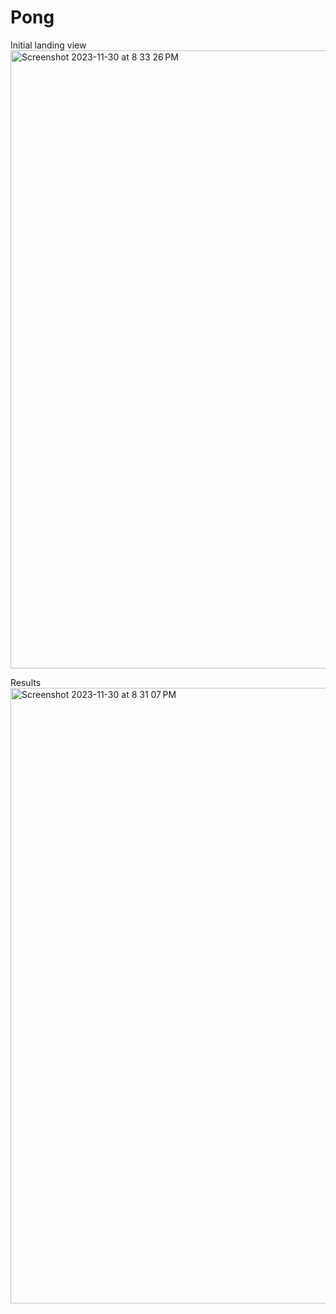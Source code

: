 # Pong
Initial landing view
<img width="989" alt="Screenshot 2023-11-30 at 8 33 26 PM" src="https://github.com/GlitterAngle/Pong/assets/138747127/3af39682-b966-4dfa-9694-d99650aef481">

Results 
<img width="985" alt="Screenshot 2023-11-30 at 8 31 07 PM" src="https://github.com/GlitterAngle/Pong/assets/138747127/44e71e32-991e-48cb-81da-5d120be217a2">
